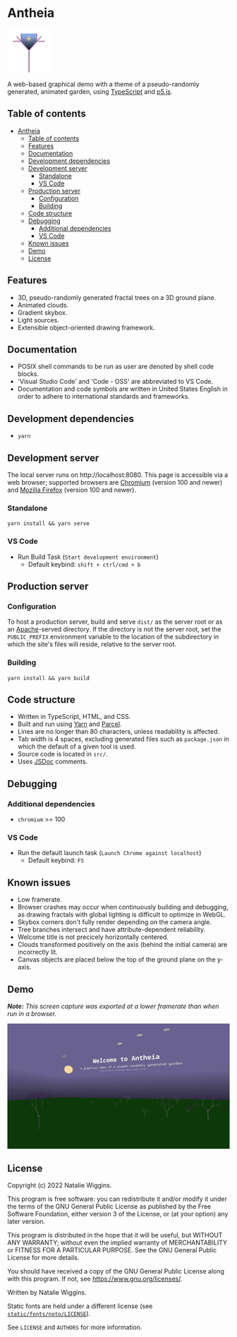 # Antheia

<img src="assets/icon.png" alt="Icon" width="100">

A web-based graphical demo with a theme of a pseudo-randomly generated, animated
garden, using [TypeScript](https://www.typescriptlang.org/) and [p5.js](https://p5js.org/).

## Table of contents

* [Antheia](#antheia)
  * [Table of contents](#table-of-contents)
  * [Features](#features)
  * [Documentation](#documentation)
  * [Development dependencies](#development-dependencies)
  * [Development server](#development-server)
    * [Standalone](#standalone)
    * [VS Code](#vs-code)
  * [Production server](#production-server)
    * [Configuration](#configuration)
    * [Building](#building)
  * [Code structure](#code-structure)
  * [Debugging](#debugging)
    * [Additional dependencies](#additional-dependencies)
    * [VS Code](#vs-code-1)
  * [Known issues](#known-issues)
  * [Demo](#demo)
  * [License](#license)

## Features

* 3D, pseudo-randomly generated fractal trees on a 3D ground plane.
* Animated clouds.
* Gradient skybox.
* Light sources.
* Extensible object-oriented drawing framework.

## Documentation

* POSIX shell commands to be run as user are denoted by shell code blocks.
* 'Visual Studio Code' and 'Code - OSS' are abbreviated to VS Code.
* Documentation and code symbols are written in United States English in order
  to adhere to international standards and frameworks.

## Development dependencies

- `yarn`

## Development server

The local server runs on http://localhost:8080. This page is accessible via a
web browser; supported browsers are [Chromium](https://www.chromium.org/Home/)
(version 100 and newer) and [Mozilla Firefox](https://www.mozilla.org/en-GB/firefox/)
(version 100 and newer).

### Standalone

```shell
yarn install && yarn serve
```

### VS Code

* Run Build Task (`Start development environment`)
    * Default keybind: `shift + ctrl/cmd + b`

## Production server

### Configuration

To host a production server, build and serve `dist/` as the server root or as an
[Apache](https://apache.org/)-served directory. If the directory is not the
server root, set the `PUBLIC_PREFIX` environment variable to the location of the
subdirectory in which the site's files will reside, relative to the server root.

### Building

```shell
yarn install && yarn build
```

## Code structure

* Written in TypeScript, HTML, and CSS.
* Built and run using [Yarn](https://yarnpkg.com/) and [Parcel](https://parceljs.org/).
* Lines are no longer than 80 characters, unless readability is affected.
* Tab width is 4 spaces, excluding generated files such as `package.json` in
  which the default of a given tool is used.
* Source code is located in `src/`.
* Uses [JSDoc](https://jsdoc.app/) comments.

## Debugging

### Additional dependencies

* `chromium` >= 100

### VS Code

* Run the default launch task (`Launch Chrome against localhost`)
    * Default keybind: `F5`

## Known issues

* Low framerate.
* Browser crashes may occur when continuously building and debugging, as drawing
  fractals with global lighting is difficult to optimize in WebGL.
* Skybox corners don't fully render depending on the camera angle.
* Tree branches intersect and have attribute-dependent reliability.
* Welcome title is not precicely horizontally centered.
* Clouds transformed positively on the axis (behind the initial camera) are
  incorrectly lit.
* Canvas objects are placed below the top of the ground plane on the y-axis.

## Demo

***Note:** This screen capture was exported at a lower framerate than when run
in a browser.*

![Screen Capture](demo/capture.gif)

## License

Copyright (c) 2022 Natalie Wiggins.

This program is free software: you can redistribute it and/or modify
it under the terms of the GNU General Public License as published by
the Free Software Foundation, either version 3 of the License, or
(at your option) any later version.

This program is distributed in the hope that it will be useful,
but WITHOUT ANY WARRANTY; without even the implied warranty of
MERCHANTABILITY or FITNESS FOR A PARTICULAR PURPOSE. See the
GNU General Public License for more details.

You should have received a copy of the GNU General Public License
along with this program. If not, see <https://www.gnu.org/licenses/>.

Written by Natalie Wiggins.

Static fonts are held under a different license (see [`static/fonts/noto/LICENSE`](static/fonts/noto/LICENSE)).

See `LICENSE` and `AUTHORS` for more information.
